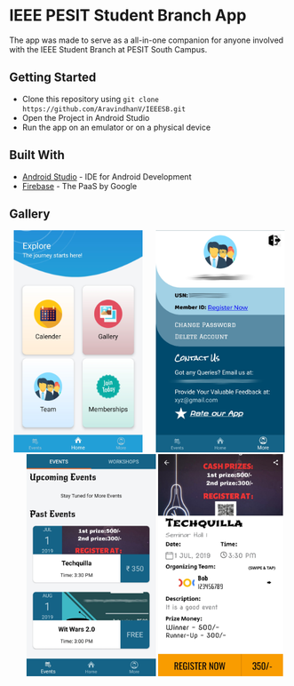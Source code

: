 # IEEE PESIT Student Branch App
The app was made to serve as a all-in-one companion for anyone involved with the IEEE Student Branch at PESIT South Campus.

## Getting Started
* Clone this repository using `git clone https://github.com/AravindhanV/IEEESB.git`
* Open the Project in Android Studio
* Run the app on an emulator or on a physical device

## Built With
* [Android Studio](https://developer.android.com/studio) - IDE for Android Development
* [Firebase](https://firebase.google.com/) - The PaaS by Google

## Gallery
<p align="center">
<img height=400 src="https://github.com/AravindhanV/images1/raw/master/home.jpg">
&nbsp&nbsp&nbsp&nbsp
<img height=400 src="https://github.com/AravindhanV/images1/raw/master/profile.jpg">
&nbsp&nbsp&nbsp&nbsp
<img height=400 src="https://github.com/AravindhanV/images1/raw/master/events.jpg">
<img height=400 src="https://github.com/AravindhanV/images1/raw/master/eventdetails.jpg">
</p>
